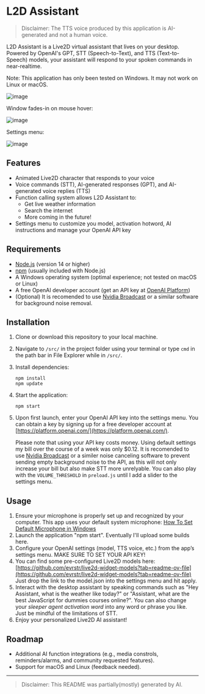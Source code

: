 # L2D Assistant

> Disclaimer: The TTS voice produced by this application is AI-generated and not a human voice.

L2D Assistant is a Live2D virtual assistant that lives on your desktop. Powered by OpenAI's GPT, STT (Speech-to-Text), and TTS (Text-to-Speech) models, your assistant will respond to your spoken commands in near-realtime.

Note: This application has only been tested on Windows. It may not work on Linux or macOS.

![image](https://github.com/user-attachments/assets/16750b6d-e329-4d0f-b75c-804591fe893d)


Window fades-in on mouse hover:

![image](https://github.com/user-attachments/assets/dc3e90c5-3e7e-4bd4-a868-6c3d43b31b1f)


Settings menu:

![image](https://github.com/user-attachments/assets/b8886bf3-266a-441c-ba9c-aa6666ab8a07)


## Features

- Animated Live2D character that responds to your voice
- Voice commands (STT), AI-generated responses (GPT), and AI-generated voice replies (TTS)
- Function calling system allows L2D Assistant to:
  - Get live weather information
  - Search the internet
  - More coming in the future!
- Settings menu to customize you model, activation hotword, AI instructions and manage your OpenAI API key

## Requirements

- [Node.js](https://nodejs.org/en/) (version 14 or higher)
- [npm](https://www.npmjs.com/) (usually included with Node.js)
- A Windows operating system (optimal experience; not tested on macOS or Linux)
- A free OpenAI developer account (get an API key at [OpenAI Platform](https://platform.openai.com/))
- (Optional) It is recomended to use [Nvidia Broadcast](https://www.nvidia.com/en-us/geforce/broadcasting/broadcast-app/) or a similar software for background noise removal.

## Installation

1. Clone or download this repository to your local machine.
2. Navigate to `/src/` in the project folder using your terminal or type `cmd` in the path bar in File Explorer while in `/src/`.
3. Install dependencies:
   ```
   npm install
   npm update
   ```
4. Start the application:
   ```
   npm start
   ```
5. Upon first launch, enter your OpenAI API key into the settings menu. You can obtain a key by signing up for a free developer account at [https://platform.openai.com/](https://platform.openai.com/).

   Please note that using your API key costs money. Using default settings my bill over the course of a week was only $0.12. It is recomended to use [Nvidia Broadcast](https://www.nvidia.com/en-us/geforce/broadcasting/broadcast-app/) or a similer noise canceling software to prevent sending empty background noise to the API, as this will not only increase your bill but also make STT more unrelyable. You can also play with the `VOLUME_THRESHOLD` in `preload.js` until I add a slider to the settings menu.

## Usage

1. Ensure your microphone is properly set up and recognized by your computer. This app uses your default system microphone: [How To Set Default Microphone in Windows](https://www.youtube.com/watch?v=2jAGKV7-B1Q)
2. Launch the application "npm start". Eventually I'll upload some builds here.
3. Configure your OpenAI settings (model, TTS voice, etc.) from the app’s settings menu. MAKE SURE TO SET YOUR API KEY!
4. You can find some pre-configured Live2D models here: [https://github.com/evrstr/live2d-widget-models?tab=readme-ov-file](https://github.com/evrstr/live2d-widget-models?tab=readme-ov-file) Just drop the link to the model.json into the settings menu and hit apply.
4. Interact with the desktop assistant by speaking commands such as "Hey Assistant, what is the weather like today?" or "Assistant, what are the best JavaScript for dummies courses online?". You can also change your _sleeper agent activation word_ into any word or phrase you like. Just be mindful of the limitations of STT.
5. Enjoy your personalized Live2D AI assistant!

## Roadmap

- Additional AI function integrations (e.g., media constrols, reminders/alarms, and community requested features).
- Support for macOS and Linux (feedback needed).

---

> Disclaimer: This README was partially(mostly) generated by AI.
